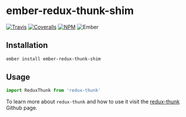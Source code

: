 # ember-redux-thunk-shim

[![Travis][ci-img]][ci-url] [![Coveralls][cov-img]][cov-url] [![NPM][npm-img]][npm-url] ![Ember][ember-img]

## Installation

```bash
ember install ember-redux-thunk-shim
```

## Usage

```js
import ReduxThunk from 'redux-thunk'
```

To learn more about `redux-thunk` and how to use it visit the [redux-thunk](https://github.com/gaearon/redux-thunk) Github page.

[ci-img]: https://img.shields.io/travis/ember-redux/ember-redux-thunk-shim.svg "Travis CI Build Status"
[ci-url]: https://travis-ci.org/ember-redux/ember-redux-thunk-shim
[cov-img]: https://img.shields.io/coveralls/ember-redux/ember-redux-thunk-shim.svg "Coveralls Code Coverage"
[cov-url]: https://coveralls.io/github/ember-redux/ember-redux-thunk-shim
[ember-img]: https://img.shields.io/badge/ember-1.12.2+-green.svg "Ember 1.12.2+"
[npm-img]: https://img.shields.io/npm/v/ember-redux-thunk-shim.svg "NPM Version"
[npm-url]: https://www.npmjs.com/package/ember-redux-thunk-shim

